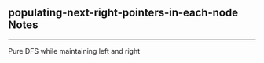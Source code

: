 <h2>populating-next-right-pointers-in-each-node Notes</h2><hr>Pure DFS while maintaining left and right